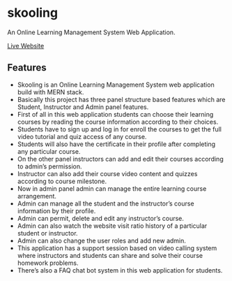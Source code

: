 # skooling

An Online Learning Management System Web Application.

[Live Website](https:///) 

## Features

- Skooling is an Online Learning Management System web application build with MERN stack.
- Basically this project has three panel structure based features which are Student, Instructor and Admin panel features.
- First of all in this web application students can choose their learning courses by reading the course information according to their choices.
- Students have to sign up and log in for enroll the courses to get the full video tutorial and quiz access of any course.
- Students will also have the certificate in their profile after completing any particular course.
- On the other panel instructors can add and edit their courses according to admin’s permission.
- Instructor can also add their course video content and quizzes according to course milestone.
- Now in admin panel admin can manage the entire learning course arrangement.
- Admin can manage all the student and the instructor’s course information by their profile.
- Admin can permit, delete and edit any instructor’s course.
- Admin can also watch the website visit ratio history of a particular student or instructor.
- Admin can also change the user roles and add new admin.
- This application has a support session based on video calling system where instructors and students can share and solve their course homework problems.
- There’s also a FAQ chat bot system in this web application for students.


